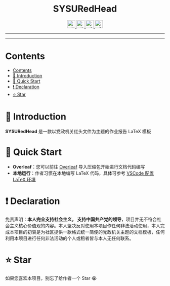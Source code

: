 <h1 align="center">SYSURedHead</h1>

<p align="center"> 
  <a href="https://github.com/LulietLyan?tab=followers"> <img src="https://img.shields.io/github/followers/LulietLyan?label=Followers&style=for-the-badge&color=purple" height="25px" alt="github follow" > </a>
  <a href="https://github.com/LulietLyan/SYSURedHead?tab=stars"> <img src="https://img.shields.io/github/stars/LulietLyan/SYSURedHead?label=Stars&style=for-the-badge" height="25px" alt="github repo stars" > </a>
  <a href="https://github.com/LulietLyan/InterviewBasic"> <img src="https://img.shields.io/github/license/Ileriayo/markdown-badges?style=for-the-badge" height="25px" alt="github repo stars" > </a>
  <a href="https://github.com/LulietLyan/SYSURedHead"> <img src="https://img.shields.io/badge/latex-%23008080.svg?style=for-the-badge&logo=latex&logoColor=white" height="25px" alt="github repo stars" > </a>
</p> 

---
---

# Contents
- [Contents](#contents)
- [🤔 Introduction](#-introduction)
- [🤩 Quick Start](#-quick-start)
- [❗ Declaration](#-declaration)
- [⭐ Star](#-star)

# 🤔 Introduction

**SYSURedHead** 是一款以党政机关红头文件为主题的作业报告 LaTeX 模板

# 🤩 Quick Start

- **Overleaf**：您可以前往 [Overleaf](https://www.overleaf.com/) 导入压缩包开始进行文档代码编写
- **本地运行**：作者习惯在本地编写 LaTeX 代码，具体可参考 [VSCode 配置 LaTeX 环境](https://zhuanlan.zhihu.com/p/166523064)

# ❗ Declaration

免责声明：**本人完全支持社会主义， 支持中国共产党的领导**，项目并无不符合社会主义核心价值观的内容。本人坚决反对使用本项目作任何非法活动使用，本人完成本项目的初衷是为社区提供一款格式统一简便的党政机关主题的文档模板，任何利用本项目进行任何非法活动的个人或租者皆与本人无任何联系。

# ⭐ Star

如果您喜欢本项目，别忘了给作者一个 Star 😭
